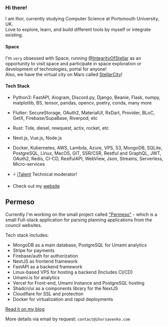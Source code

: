 ### Hi there!
I am Ihor, currently studying Computer Science at Portsmouth University, UK.  
Love to explore, learn, and build different tools by myself or integrate existing.   

#### Space
I'm `very` obsessed with Space, running [@IntegrityOfStellar](https://github.com/integrityofstellar/) as an opportunity to visit space and participate in space exploration or development of technologies, portal for anyone!  
Also, we have the virtual city on Mars called <a href="https://www.instagram.com/integrityofstellar/">StellarCity</a>!

#### Tech Stack
- Python3: FastAPI, Aiogram, Discord.py, Django, Beanie, Flask, numpy, matplotlib, BS, tensor, pandas, opencv, poetry, conda, many more
- Flutter: SecureStorage, OAuth2, MaterialUI, RxDart, Provider, BLoC, GetX, Firebase/SupaBase, Riverpod, etc
- Rust: Tide, diesel, rewquest, actix, rocket, etc
- Next.js, Vue.js, Node.js
- Docker, Kubernetes, AWS, Lambda, Azure, VPS, S3, MongoDB, SQLite, PostgreSQL, Linux, MacOS, GIT, SSR/CSR, Restful and GraphQL, JWT, OAuth2, Redis, CI-CD, RestfulAPI, WebView, Json, Streams, Serverless, Micro-services

- ⚡️ <a href="https://italent.org.ua">iTalent</a> Technical moderator!
- Check out my <a href="https://ihorsavenko.com/"> website</a>


## Permeso  
Currently I'm working on the small project called ["Permeso"](https://www.youtube.com/watch?v=t2iSe9blRu8) - which is a small Full-stack application for parsing planning applications from the council websites.  

Tech stack includes:
- MongoDB as a main database, PostgreSQL for Umami analytics 
- Stripe for payments
- Firebase/auth for authorization
- NextJS as frontend framework
- FastAPI as a backend framework
- Linux-based VPS for hosting a backend (Includes CI/CD)
- Umami.is for analytics
- Vercel for Front-end, Umami Instance and PostgreSQL hosting
- Shadcn/ui as a components library for the NextJS
- Cloudflare for SSL and protection
- Docker for virtualization and rapid deployments

[Read it on my blog](https://ihorsavenko.com/projects/permeso/)

More details via email by request: `contact@ihorsavenko.com`
